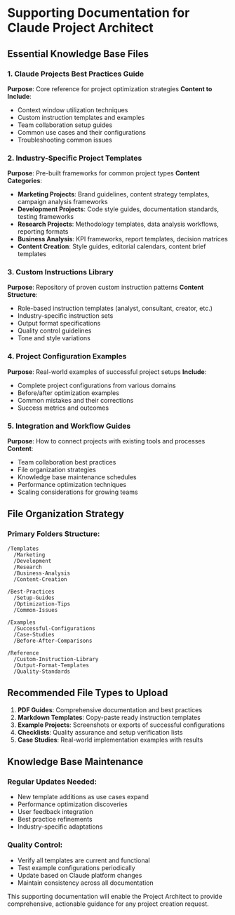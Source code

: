 # Supporting Documentation for Claude Project Architect

## Essential Knowledge Base Files

### 1. Claude Projects Best Practices Guide
**Purpose**: Core reference for project optimization strategies
**Content to Include**:
- Context window utilization techniques
- Custom instruction templates and examples
- Team collaboration setup guides
- Common use cases and their configurations
- Troubleshooting common issues

### 2. Industry-Specific Project Templates
**Purpose**: Pre-built frameworks for common project types
**Content Categories**:
- **Marketing Projects**: Brand guidelines, content strategy templates, campaign analysis frameworks
- **Development Projects**: Code style guides, documentation standards, testing frameworks
- **Research Projects**: Methodology templates, data analysis workflows, reporting formats
- **Business Analysis**: KPI frameworks, report templates, decision matrices
- **Content Creation**: Style guides, editorial calendars, content brief templates

### 3. Custom Instructions Library
**Purpose**: Repository of proven custom instruction patterns
**Content Structure**:
- Role-based instruction templates (analyst, consultant, creator, etc.)
- Industry-specific instruction sets
- Output format specifications
- Quality control guidelines
- Tone and style variations

### 4. Project Configuration Examples
**Purpose**: Real-world examples of successful project setups
**Include**:
- Complete project configurations from various domains
- Before/after optimization examples
- Common mistakes and their corrections
- Success metrics and outcomes

### 5. Integration and Workflow Guides
**Purpose**: How to connect projects with existing tools and processes
**Content**:
- Team collaboration best practices
- File organization strategies
- Knowledge base maintenance schedules
- Performance optimization techniques
- Scaling considerations for growing teams

## File Organization Strategy

### Primary Folders Structure:
```
/Templates
  /Marketing
  /Development  
  /Research
  /Business-Analysis
  /Content-Creation

/Best-Practices
  /Setup-Guides
  /Optimization-Tips
  /Common-Issues

/Examples
  /Successful-Configurations
  /Case-Studies
  /Before-After-Comparisons

/Reference
  /Custom-Instruction-Library
  /Output-Format-Templates
  /Quality-Standards
```

## Recommended File Types to Upload

1. **PDF Guides**: Comprehensive documentation and best practices
2. **Markdown Templates**: Copy-paste ready instruction templates
3. **Example Projects**: Screenshots or exports of successful configurations
4. **Checklists**: Quality assurance and setup verification lists
5. **Case Studies**: Real-world implementation examples with results

## Knowledge Base Maintenance

### Regular Updates Needed:
- New template additions as use cases expand
- Performance optimization discoveries
- User feedback integration
- Best practice refinements
- Industry-specific adaptations

### Quality Control:
- Verify all templates are current and functional
- Test example configurations periodically
- Update based on Claude platform changes
- Maintain consistency across all documentation

This supporting documentation will enable the Project Architect to provide comprehensive, actionable guidance for any project creation request.
